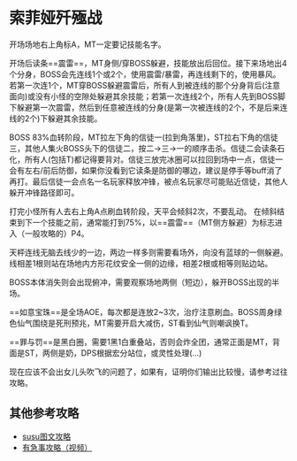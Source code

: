 # 索菲娅歼殛战

开场场地右上角标A，<Role name="tank" />MT一定要记技能名字。

开场后读条==震雷==，MT身侧/穿BOSS躲避，技能放出后回位。接下来场地出4个分身，BOSS会先连线1个或2个，使用震雷/暴雷，再连线剩下的，使用暴风。若第一次连1个，<Role name="tank" />MT穿BOSS躲避震雷后，<Role name="tank" /><Role name="healer" /><Role name="dps" />所有人到被连线的那个分身背后(注意面向)或没有小怪的空隙处躲避其余技能；若第一次连线2个，<Role name="tank" /><Role name="healer" /><Role name="dps" />所有人先到BOSS脚下躲避第一次震雷，然后到任意被连线的分身(是第一次被连线的2个，不是后来连线的2个)下躲避其余技能。

BOSS 83%血转阶段，<Role name="tank" />MT拉左下角的信徒一(拉到角落里)，<Role name="tank" />ST拉右下角的信徒三，<Role name="healer" /><Role name="dps" />其他人集火BOSS头下的信徒二，按二→三→一的顺序击杀。信徒二会读条石化，所有人(包括T)都记得要背对。信徒三放完冰圈可以拉回到场中一点，信徒一会有左右/前后防御，如果你没看到它读条是防御的哪边，建议是停手等buff消了再打。最后信徒一会点名一名玩家释放冲锋，被点名玩家尽可能贴近信徒，其他人躲开冲锋路径即可。

打完小怪<Role name="tank" /><Role name="healer" /><Role name="dps" />所有人去右上角A点刷血转阶段，天平会倾斜2次，不要乱动。
在倾斜结束到下一个技能之前，通常能打到75%，以==震雷==（MT侧方躲避）为标志进入（一般攻略的）P4。

天枰连线无脑去线少的一边，两边一样多则需要看场外，向没有蓝球的一侧躲避。线相差1根则站在场地内方形花纹安全一侧的边缘，相差2根或相等则贴边站。

BOSS本体消失则会出现俯冲，需要观察场地两侧（短边），躲开BOSS出现的半场。

==如意宝珠==是全场AOE，每次都是连放2~3次，<Role name="healer" />治疗注意刷血。BOSS周身绿色仙气围绕是死刑预兆，<Role name="tank" />MT需要开启大减伤，<Role name="tank" />ST看到仙气则嘲讽换T。

==罪与罚==是黑白圈，需要1黑1白重叠站，否则会炸全团，通常正面是MT，背面是ST，两侧是奶，DPS根据宏分站位，或灵性处理(…)

现在应该不会出女儿头吹飞的问题了，如果有，证明你们输出比较慢，请参考过往攻略。

## 其他参考攻略

* [susu图文攻略](https://www.ffxiv.cn/detail/article/196)
* [有急事攻略（视频）](https://www.bilibili.com/video/av7951177/)